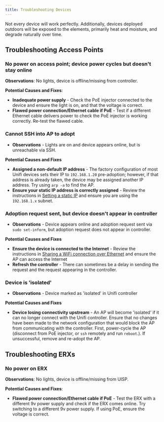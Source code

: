 ```yaml
---
title: Troubleshooting Devices
---
```


Not every device will work perfectly. Additionally, devices deployed outdoors will be exposed to the elements, primarily heat and moisture, and degrade naturally over time. 

## Troubleshooting Access Points
### No power on access point; device power cycles but doesn't stay online 
**Observations**: No lights, device is offline/missing from controller.

**Potential Causes and Fixes**:

* **Inadequate power supply** - Check the PoE injector connected to the device and ensure the light is on, and that the voltage is correct.
* **Flawed power connection/Ethernet cable if PoE** - Test if a different Ethernet cable delivers power to check the PoE injector is working correctly. Re-test the flawed cable.

### Cannot SSH into AP to adopt
* **Observations** - Lights are on and device appears online, but is unreachable via SSH.

**Potential Causes and Fixes**

* **Assigned a non-default IP address** - The factory configuration of most Unifi devices sets their IP to `192.168.1.20` pre-adoption; however, if that address is already taken, the device may be assigned another IP address. Try using `arp -a` to find the AP.
* **Ensure your static IP address is correctly assigned** - Review the instructions in [Setting a static IP](/device-configs/static-ip) and ensure you are using the `192.168.1.x` subnet.

### Adoption request sent, but device doesn't appear in controller
* **Observations** - Device appears online and adoption request sent via `sudo set-inform`, but adoption request does not appear in controller.

**Potential Causes and Fixes**

* **Ensure the device is connected to the Internet** - Review the instructions in [Sharing a WiFi connection over Ethernet](/device-configs/shared-connection) and ensure the AP can access the Internet
* **Refresh the controller** - There can sometimes be a delay in sending the request and the request appearing in the controller.

### Device is 'isolated'
* **Observations** - Device marked as 'isolated' in Unifi controller

**Potential Causes and Fixes**

* **Device losing connectivity upstream** - An AP will become 'isolated' if it can no longer connect with the Unifi controller. Ensure that no changes have been made to the network configuration that would block the AP from communicating with the controller. First, power-cycle the AP (disconnect from PoE injector, or `ssh` remotely and run `reboot`.). If unsuccessful, remove and re-adopt the AP.

## Troubleshooting ERXs
### No power on ERX
**Observations**: No lights, device is offline/missing from UISP.

**Potential Causes and Fixes**:

* **Flawed power connection/Ethernet cable if PoE** - Test the ERX with a different 9v power supply and check if the ERX comes online. Try switching to a different 9v power supply. If using PoE, ensure the voltage is correct.
